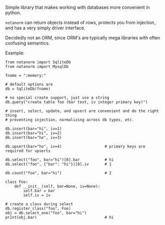 Simple library that makes working with databases more convenient in python.

`notanorm` can return objects instead of rows, protects you from injection, and 
has a very simply driver interface.

Decidedly not an ORM, since ORM's are typically mega libraries with 
often confusing semantics.

Example:

    from notanorm import SqliteDb 
    from notanorm import MysqlDb 

    fname = ":memory:"

    # default options are 
    db = SqliteDb(fname)

    # no special create support, just use a string
    db.query("create table foo (bar text, iv integer primary key)")

    # insert, select, update, and upsert are convenient and do the right thing
    # preventing injection, normalizing across db types, etc.

    db.insert(bar="hi", iv=1)
    db.insert(bar="hi", iv=2)
    db.insert(bar="ho", iv=3)

    db.upsert(bar="ho", iv=4)                   # primary keys are required for upserts

    db.select("foo", bar="hi")[0].bar           # hi
    db.select("foo", {"bar": "hi"})[0].iv       # 1

    db.count("foo", bar="hi")                   # 2

    class Foo:
        def __init__(self, bar=None, iv=None):
            self.bar = bar
            self.iv = iv

    # create a class during select
    db.register_class("foo", Foo)
    obj = db.select_one("foo", bar="hi")
    print(obj.bar)                              # hi

